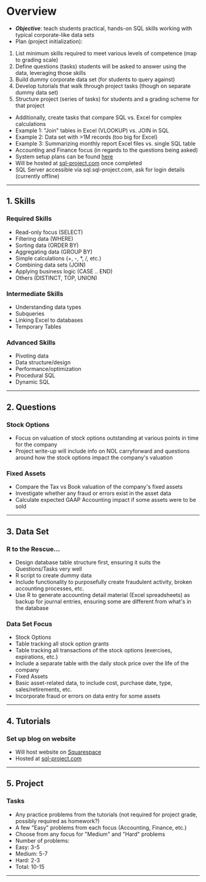 # Overview
 - _**Objective**_: teach students practical, hands-on SQL skills working with typical corporate-like data sets
 - Plan (project initialization):
  1. List minimum skills required to meet various levels of competence (map to grading scale)
  2. Define questions (tasks) students will be asked to answer using the data, leveraging those skills
  3. Build dummy corporate data set (for students to query against)
  4. Develop tutorials that walk through project tasks (though on separate dummy data set)
  5. Structure project (series of tasks) for students and a grading scheme for that project
 - Additionally, create tasks that compare SQL vs. Excel for complex calculations
  - Example 1: "Join" tables in Excel (VLOOKUP) vs. JOIN in SQL
  - Example 2: Data set with >1M records (too big for Excel)
  - Example 3: Summarizing monthly report Excel files vs. single SQL table
 - Accounting and Finance focus (in regards to the questions being asked)
 - System setup plans can be found [here](server-specs.md)
 - Will be hosted at [sql-project.com](http://sql-project.com) once completed
  - SQL Server accessible via sql.sql-project.com, ask for login details (currently offline)

---

## 1. Skills
### Required Skills
 - Read-only focus (SELECT)
 - Filtering data (WHERE)
 - Sorting data (ORDER BY)
 - Aggregating data (GROUP BY)
 - Simple calculations (+, -, *, /, etc.)
 - Combining data sets (JOIN)
 - Applying business logic (CASE .. END)
 - Others (DISTINCT, TOP, UNION)

### Intermediate Skills
 - Understanding data types
 - Subqueries
 - Linking Excel to databases
 - Temporary Tables

### Advanced Skills
 - Pivoting data
 - Data structure/design
 - Performance/optimization
 - Procedural SQL
 - Dynamic SQL

---

## 2. Questions
### Stock Options
 - Focus on valuation of stock options outstanding at various points in time for the company
 - Project write-up will include info on NOL carryforward and questions around how the stock options impact the company's valuation

### Fixed Assets
 - Compare the Tax vs Book valuation of the company's fixed assets
 - Investigate whether any fraud or errors exist in the asset data
 - Calculate expected GAAP Accounting impact if some assets were to be sold

---

## 3. Data Set
### R to the Rescue...
 - Design database table structure first, ensuring it suits the Questions/Tasks very well
 - R script to create dummy data
 - Include functionality to purposefully create fraudulent activity, broken accounting processes, etc.
  - Use R to generate accounting detail material (Excel spreadsheets) as backup for journal entries, ensuring some are different from what's in the database

### Data Set Focus
 - Stock Options
  - Table tracking all stock option grants
  - Table tracking all transactions of the stock options (exercises, expirations, etc.)
  - Include a separate table with the daily stock price over the life of the company
 - Fixed Assets
  - Basic asset-related data, to include cost, purchase date, type, sales/retirements, etc.
  - Incorporate fraud or errors on data entry for some assets

---

## 4. Tutorials
### Set up blog on website
 - Will host website on [Squarespace](http://www.squarespace.com/)
 - Hosted at [sql-project.com](http://sql-project.com)

---

## 5. Project
### Tasks
 - Any practice problems from the tutorials (not required for project grade, possibly required as homework?)
 - A few "Easy" problems from each focus (Accounting, Finance, etc.)
 - Choose from any focus for "Medium" and "Hard" problems
 - Number of problems:
  - Easy: 3-5
  - Medium: 5-7
  - Hard: 2-3
  - Total: 10-15

---
